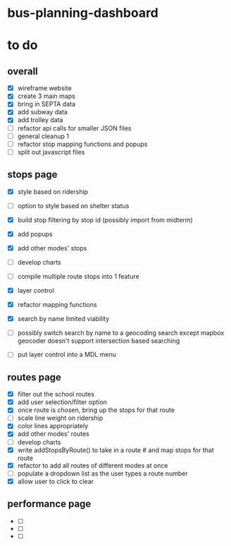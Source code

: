# bus-planning-dashboard

# to do

## overall
- [x] wireframe website
- [x] create 3 main maps
- [x] bring in SEPTA data
- [x] add subway data
- [x] add trolley data
- [ ] refactor api calls for smaller JSON files
- [ ] general cleanup 1
- [ ] refactor stop mapping functions and popups
- [ ] split out javascript files

## stops page
- [x] style based on ridership
- [ ] option to style based on shelter status
- [x] build stop filtering by stop id (possibly import from midterm)
- [x] add popups 
- [x] add other modes' stops
- [ ] develop charts
- [ ] compile multiple route stops into 1 feature
- [x] layer control
- [x] refactor mapping functions
- [x] search by name limited viability
- [ ] possibly switch search by name to a geocoding search except mapbox geocoder doesn't support intersection based searching 
- [ ] put layer control into a MDL menu


## routes page
- [x] filter out the school routes 
- [x] add user selection/filter option
- [x] once route is chosen, bring up the stops for that route
- [ ] scale line weight on ridership
- [x] color lines appropriately
- [x] add other modes' routes
- [ ] develop charts
- [x] write addStopsByRoute() to take in a route # and map stops for that route
- [x] refactor to add all routes of different modes at once 
- [ ] populate a dropdown list as the user types a route number
- [x] allow user to click to clear

## performance page
- [ ] 
- [ ] 
- [ ] 

